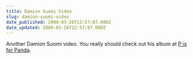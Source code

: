 ```yaml
---
title: Damion Suomi Video
slug: damion-suomi-video
date_published: 2009-03-26T12:57:07.000Z
date_updated: 2009-03-26T12:57:07.000Z
---
```


Another Damion Suomi video. You really should check out his album at [P is for Panda](http://www.pisforpanda.com).
